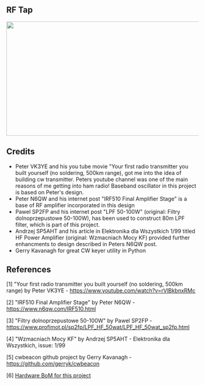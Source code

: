 ## RF Tap

<p align="center">
<img src="./img/MeasurementSetup.jpg" width="1000" height="300"/>
</p> 

## Credits

*   Peter VK3YE and his you tube movie "Your first radio transmitter you built yourself (no soldering, 500km range), got me into the idea of building cw transmitter. Peters youtube channel was one of the main reasons of me getting into ham radio! Baseband oscillator in this project is based on Peter's design.
*   Peter N6QW and his internet post "IRF510 Final Amplifier Stage" is a base of RF amplifier incorporated in this design
*   Pawel SP2FP and his internet post "LPF 50-100W" (original: Filtry dolnoprzepustowe 50-100W), has been used to construct 80m LPF filter, which is part of this project.
*   Andrzej SP5AHT and his article in Elektronika dla Wszystkich 1/99 titled HF Power Amplifier (original: Wzmacniach Mocy KF) provided further enhancments to design described in Peters N6QW post.
*   Gerry Kavanagh for great CW keyer utility in Python
  





## References

[1] "Your first radio transmitter you built yourself (no soldering, 500km range) by Peter VK3YE - https://www.youtube.com/watch?v=rVlBkbnxRMc

[2] "IRF510 Final Amplifier Stage" by Peter N6QW - https://www.n6qw.com/IRF510.html

[3] "Filtry dolnoprzepustowe 50-100W" by Pawel SP2FP - https://www.profimot.pl/sp2fp/LPF_HF_50wat/LPF_HF_50wat_sp2fp.html

[4] "Wzmacniach Mocy KF" by Andrzej SP5AHT - Elektronika dla Wszystkich, issue: 1/99

[5] cwbeacon github project by Gerry Kavanagh -  https://github.com/gerryk/cwbeacon

[6] [Hardware BoM for this project](<./docs/HF_CW_Beacon.xlsx >)